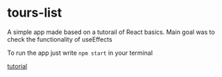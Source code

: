# tours-list

A simple app made based on a tutorail of React basics. Main goal was to check the functionality of useEffects

To run the app just write `npm start` in your terminal

[tutorial](https://www.youtube.com/watch?v=ly3m6mv5qvg)
